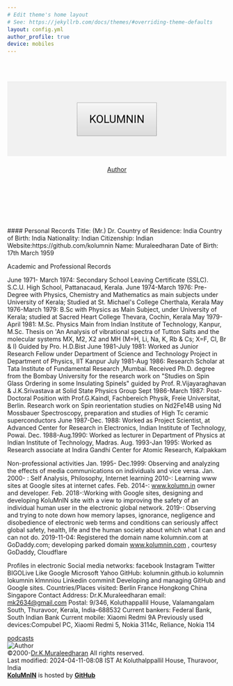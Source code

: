 ```yaml
---
# Edit theme's home layout
# See: https://jekyllrb.com/docs/themes/#overriding-theme-defaults
layout: config.yml
author_profile: true 
device: mobiles
---
```

<!DOCTYPE HTML>
<head>

<meta http-equiv="refresh"
        content="3; url = https://kolumnin.github.io/Author.md">  
<meta content="text/html; charset=utf-8" http-equiv="Content-Type" />
<meta name="viewport" content="width=device-width,initial-scale=1">
<meta name="Author" content="Dr. Muraleedharan Koluthappallil">
<meta name="website" content="https://kolumnin.github.up/Author.md">
<link rel="stylesheet" href="https://www.w3schools.com/w3css/4/w3.css">
<link rel="stylesheet" href="/global.css" type="text/css">
</head>
<body class="w3-container w3-color-black w3-white w3-left">
<div class="w3-col-3 l12 m8 s6 w3-left">
<section class="page-header">
<header Id="Logo" class="logo">
<div class="w3-logo-image">
<H1><a src="https://www.w3schools.com/lib/w3.js"></a><a class="anchor" href="https://kolumnin.github.io/Author.md">
<img src='/LOGO.jpg' class="w3-center w3-btn" width="" height=""></a></H1>
</div>
<div class="w3-logo-text">
<a class="w3-logo w3-red w3-btn w3-left" href="/Author.md">Author</a> 
</div>
</header>
</section><BR><BR><BR><BR>
<section>
####
Personal Records
Title: (Mr.) Dr.
Country of Residence: India
Country of Birth: India
Nationality: Indian
Citizenship: Indian
Website:https://github.com/kolumnin
Name: Muraleedharan
Date of Birth: 17th March 1959

Academic and Professional Records 

June 1971- March 1974: Secondary School Leaving Certificate (SSLC). S.C.U. High School, Pattanacaud, Kerala.
June 1974-March 1976: Pre-Degree with Physics, Chemistry and Mathematics as main subjects under University of Kerala; Studied at St. Michael's College Cherthala, Kerala
May 1976-March 1979: B.Sc with Physics as Main Subject, under University of Kerala; studied at Sacred Heart College Thevara, Cochin, Kerala
May 1979-April 1981: M.Sc. Physics Main from Indian Institute of Technology, Kanpur, M.Sc. Thesis on 'An Analysis of vibrational spectra of Tutton Salts and the molecular systems MX, M2, X2 and MH (M=H, Li, Na, K, Rb & Cs; X=F, Cl, Br & I) Guided by Pro. H.D.Bist
June 1981-July 1981: Worked as Junior Research Fellow under Department of Science and Technology Project in Department of Physics, IIT Kanpur
July 1981-Aug 1986: Research Scholar at Tata Institute of Fundamental Research ,Mumbai. Received Ph.D. degree from the Bombay University for the research work on "Studies on Spin Glass Ordering in some Insulating Spinels" guided by Prof. R.Vijayaraghavan & J.K.Srivastava at Solid State Physics Group
Sept 1986-March 1987: Post-Doctoral Position with Prof.G.Kaindl, Fachbereich Physik, Freie Universitat, Berlin. Research work on Spin reorientation studies on Nd2Fe14B using Nd Mossbauer Spectroscopy, preparation and studies of High Tc ceramic superconductors
June 1987-Dec. 1988: Worked as Project Scientist, at Advanced Center for Research in Electronics, Indian Institute of Technology, Powai.
Dec. 1988-Aug.1990: Worked as lecturer in Department of Physics at Indian Institute of Technology, Madras.
Aug. 1993-Jan 1995: Worked as Research associate at Indira Gandhi Center for Atomic Research, Kalpakkam

Non-professional activities
Jan. 1995- Dec.1999: Observing and analyzing the effects of media communications on individuals and vice versa.
Jan. 2000- : Self Analysis, Philosophy, Internet learning
2010-: Learning www sites at Google sites at internet cafes.
Feb. 2014-: www.kolumn.in owner and developer.
Feb. 2018-:Working with Google sites, designing and developing KoluMnIN site with a view to improving the safety of an individual human user in the electronic global network. 
2019-: Observing  and trying to note down how memory lapses, ignorance, negligence and disobedience of electronic web terms and conditions can seriously affect global safety, health, life and the human society about which what I can and can not do.
2019-11-04: Registered the domain name kolumnin.com at GoDaddy.com; developing parked domain www.kolumnin.com , courtesy GoDaddy, Cloudflare 

Profiles in electronic Social media networks: 
facebook 
Instagram 
Twitter
BIGOLive 
Like 
Google 
Microsoft 
Yahoo 
GitHub: kolumnin.github.io kolumnin lokumnin klmnniou
Linkedin
comminit 
Developing and managing GitHub  and Google sites.
Countries/Places visited:
Berlin
France
Hongkong
China
Singapore
Contact Address:
Dr.K.Muraleedharan
email: mk2634@gmail.com
Postal: 9/346, Koluthappallil House, Valamangalam South, Thuravoor, Kerala, India-688532
Current bankers: Federal Bank, South Indian Bank
Current mobile: Xiaomi Redmi 9A
Previously used devices:Compubel PC, Xiaomi Redmi 5, Nokia 3114c, Reliance, Nokia 114
</section>
<section>
<div class="w3-container w3-pale-blue" Id="Author">
<div style="text-align:left">
<a href="https://podcasts.google.com/feed/aHR0cHM6Ly9hbmNob3IuZm0vcy8zOTM3NTIxMC9wb2RjYXN0L3Jzcw==">podcasts</a>
</div>
<IMG class="w3-image-card-4" SRC="/IMG_1560999410963.jpg" height="100px" width="100px" alt="Author">
</div>
</section>
<div class="w3-rest">
<footer Id="Logo" class="w3-col-3 w3-footer w3-left">
©2000-<a href="http://kolumnin.github.io/Author.md">Dr.K.Muraleedharan</a> All rights reserved.</div>
</footer>
Last modified:  2024-04-11-08:08 IST At Koluthalppallil House, Thuravoor, India
</div>
<div class="w3-col-3 w3-pale-blue w3-center">
<a href="https://GitHub.com/kolumnin"><b>KoluMnIN</b></a> is hosted by <a href="https://GitHub.com"><b>GitHub</b></a>
</div>
</body>
</html>

